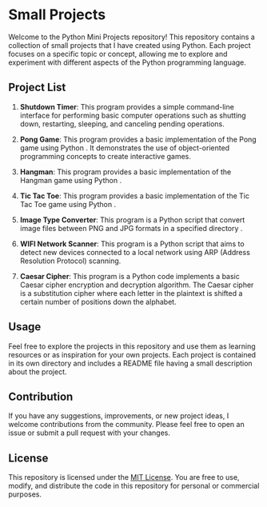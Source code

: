 # Small Projects

Welcome to the Python Mini Projects repository! This repository contains a collection of small projects that I have created using Python. Each project focuses on a specific topic or concept, allowing me to explore and experiment with different aspects of the Python programming language.

## Project List

1. **Shutdown Timer**: 
This program provides a simple command-line interface for performing basic computer operations such as shutting down, restarting, sleeping, and canceling pending operations.

2. **Pong Game**:
This program provides a basic implementation of the Pong game using Python . It demonstrates the use of object-oriented programming concepts to create interactive games.

3. **Hangman**:
This program provides a basic implementation of the Hangman game using Python .

4. **Tic Tac Toe**:
This program provides a basic implementation of the Tic Tac Toe game using Python  .

5. **Image Type Converter**:
This program is a Python script that convert image files between PNG and JPG formats in a specified directory  .

6. **WIFI Network Scanner**:
This program is a Python script that aims to detect new devices connected to a local network using ARP (Address Resolution Protocol) scanning.

7. **Caesar Cipher**:
This program is a Python code implements a basic Caesar cipher encryption and decryption algorithm. The Caesar cipher is a substitution cipher where each letter in the plaintext is shifted a certain number of positions down the alphabet.


## Usage

Feel free to explore the projects in this repository and use them as learning resources or as inspiration for your own projects. Each project is contained in its own directory and includes a README file having a small description about the project.

## Contribution

If you have any suggestions, improvements, or new project ideas, I welcome contributions from the community. Please feel free to open an issue or submit a pull request with your changes.

## License

This repository is licensed under the [MIT License](LICENSE). You are free to use, modify, and distribute the code in this repository for personal or commercial purposes.
